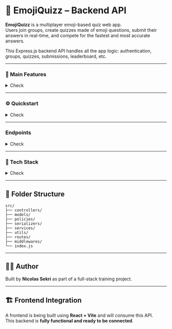 # 🧠 EmojiQuizz – Backend API

**EmojiQuizz** is a multiplayer emoji-based quiz web app.  
Users join groups, create quizzes made of emoji questions, submit their answers in real-time, and compete for the fastest and most accurate answers.

This Express.js backend API handles all the app logic: authentication, groups, quizzes, submissions, leaderboard, etc.

---
### 🚀 Main Features
<details>
<summary>Check</summary>

- JWT-based authentication
- Group system with roles (`member` / `admin`)
- Emoji-based quiz questions
- Multilingual answers (French / English)
- Multiple submissions per user
- Automatic score computation with fuzzy matching (`levenshtein`)
- Per-quiz leaderboard
- Cloudinary image uploads
- Modular MVC architecture

</details>

---

### ⚙️ Quickstart
<details>
<summary>Check</summary>

#### 📦 Installation

```bash
git clone https://github.com/yourname/emojiquizz.git
cd emojiquizz
npm install
```

#### 🔐 Configuration

Create a `.env` file:

```env
PORT=3000
MONGODB_URI=mongodb://localhost:27017/emojiquizz
JWT_SECRET=yourSecretKey
CLOUDINARY_CLOUD_NAME=xxxx
CLOUDINARY_API_KEY=xxxx
CLOUDINARY_API_SECRET=xxxx
```

#### ▶️ Start the server

```bash
npm run dev
```

The API will run on `http://localhost:3000`.

</details>

---
### Endpoints
<details>
<summary>Check</summary>
   
<details>
<summary>🧪 Authentication</summary>

| Method | Endpoint         | Description    |
|--------|------------------|----------------|
| POST   | /api/auth/signup | Sign up        |
| POST   | /api/auth/login  | Log in         |

</details>

---

<details>
<summary>👥 Users</summary>

| Method | Endpoint               | Access       | Description                        |
|--------|------------------------|--------------|------------------------------------|
| GET    | /api/users             | Global admin | List all users                     |
| GET    | /api/users/:id         | Global admin | Show a specific user               |
| POST   | /api/users             | Global admin | Create a user                      |
| PATCH  | /api/users/:id         | User / Admin | Update own user profile            |
| PATCH  | /api/users/:id/promote | Global admin | Promote to global admin            |
| DELETE | /api/users/:id         | Global admin | Delete a user                      |

</details>

---

<details>
<summary>👨‍👩‍👧‍👦 Groups & Memberships</summary>

### Groups

| Method | Endpoint         | Description                         |
|--------|------------------|-------------------------------------|
| GET    | /api/groups      | List all groups                     |
| POST   | /api/groups      | Create a group                      |
| GET    | /api/groups/:id  | Show group details + members        |
| PATCH  | /api/groups/:id  | Update group name (if admin)        |
| DELETE | /api/groups/:id  | Delete a group                      |

### Memberships

| Method | Endpoint                                     | Description                         |
|--------|----------------------------------------------|-------------------------------------|
| POST   | /api/groups/:groupId/members/:userId         | Add a user to group                 |
| PATCH  | /api/groups/:groupId/members/:userId         | Change role (admin/member)          |
| DELETE | /api/groups/:groupId/members/:userId         | Remove user from group              |

</details>

---

<details>
<summary>🧠 Categories & Questions</summary>

### Categories

| Method | Endpoint                            | Description                |
|--------|-------------------------------------|----------------------------|
| GET    | /api/groups/:groupId/categories     | List categories            |
| POST   | /api/groups/:groupId/categories     | Create a category          |
| PATCH  | /api/groups/:groupId/categories/:id | Update a category          |
| DELETE | /api/groups/:groupId/categories/:id | Delete (if no questions)   |

### Questions

| Method | Endpoint                                      | Description                        |
|--------|-----------------------------------------------|------------------------------------|
| GET    | /api/categories/:categoryId/questions         | List own questions in a category   |
| POST   | /api/categories/:categoryId/questions         | Create a question                  |
| PATCH  | /api/categories/:categoryId/questions/:id     | Update a question                  |
| DELETE | /api/categories/:categoryId/questions/:id     | Delete a question                  |

</details>

---

<details>
<summary>🧩 Quizzes</summary>

| Method | Endpoint                                 | Description                              |
|--------|------------------------------------------|------------------------------------------|
| GET    | /api/groups/:groupId/quizzes             | List quizzes for a group                 |
| POST   | /api/groups/:groupId/quizzes             | Create a new quiz                        |
| GET    | /api/quizzes/:id                         | Show quiz (with or without answers)      |
| PATCH  | /api/quizzes/:id                         | Update quiz (only before it starts)      |
| DELETE | /api/quizzes/:id                         | Delete quiz                              |
| GET    | /api/quizzes/:id/leaderboard             | Get quiz leaderboard                     |

</details>

---

<details>
<summary>📝 Submissions</summary>

| Method | Endpoint                                                 | Description                            |
|--------|----------------------------------------------------------|----------------------------------------|
| POST   | /api/quizzes/:quizId/quiz_submissions                    | Submit answers                         |
| GET    | /api/quizzes/:quizId/quiz_submissions                    | View all submissions (after deadline)  |
| GET    | /api/quizzes/:quizId/users/:userId/quiz_submissions      | View submissions of a specific user    |
| GET    | /api/quiz_submissions/:id                                | View details of a submission           |

</details>

</details>

---

### 🧱 Tech Stack

<details>
<summary>Check</summary>

- Node.js + Express.js
- MongoDB (via Mongoose)
- JWT Auth
- Cloudinary for images
- Modular MVC architecture:
  - controllers/
  - serializers/
  - policies/
  - services/
  - models/
  - middlewares/
  - utils/

</details>

---

## 📁 Folder Structure

```
src/
├── controllers/
├── models/
├── policies/
├── serializers/
├── services/
├── utils/
├── routes/
├── middlewares/
└── index.js
```

---

## 👨‍💻 Author

Built by **Nicolas Sekri** as part of a full-stack training project.

---

## 🏗️ Frontend Integration

A frontend is being built using **React + Vite** and will consume this API.  
This backend is **fully functional and ready to be connected**.
